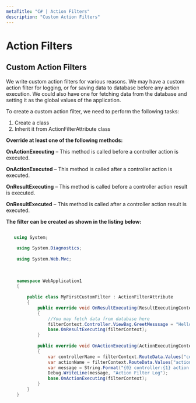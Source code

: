 ```yaml
---
metaTitle: "C# | Action Filters"
description: "Custom Action Filters"
---
```


# Action Filters



## Custom Action Filters


We write custom action filters for various reasons. We may have a custom action filter for logging, or for saving data to database before any action execution. We could also have one for fetching data from the database and setting it as the global values of the application.

To create a custom action filter, we need to perform the following tasks:

1. Create a class
1. Inherit it from ActionFilterAttribute class

**Override at least one of the following methods:**

**OnActionExecuting** – This method is called before a controller action is executed.

**OnActionExecuted** – This method is called after a controller action is executed.

**OnResultExecuting** – This method is called before a controller action result is executed.

**OnResultExecuted** – This method is called after a controller action result is executed.

**The filter can be created as shown in the listing below:**

```cs

   using System;
    
    using System.Diagnostics;
    
    using System.Web.Mvc;
    
    
    
    namespace WebApplication1
    {
    
        public class MyFirstCustomFilter : ActionFilterAttribute
        {
            public override void OnResultExecuting(ResultExecutingContext filterContext)
            {
                //You may fetch data from database here 
                filterContext.Controller.ViewBag.GreetMesssage = "Hello Foo";
                base.OnResultExecuting(filterContext);
            }
    
            public override void OnActionExecuting(ActionExecutingContext filterContext)
            {
                var controllerName = filterContext.RouteData.Values["controller"];
                var actionName = filterContext.RouteData.Values["action"];
                var message = String.Format("{0} controller:{1} action:{2}", "onactionexecuting", controllerName, actionName);
                Debug.WriteLine(message, "Action Filter Log");
                base.OnActionExecuting(filterContext);
            }
        }
    }

```

